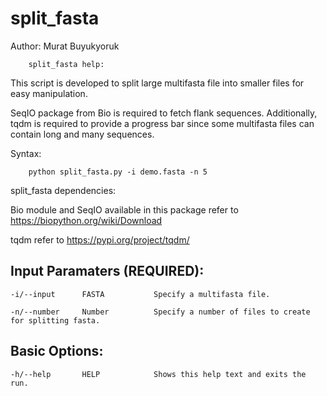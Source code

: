 # split_fasta

Author: Murat Buyukyoruk

        split_fasta help:

This script is developed to split large multifasta file into smaller files for easy manipulation. 

SeqIO package from Bio is required to fetch flank sequences. Additionally, tqdm is required to provide a progress bar since some multifasta files can contain 
long and many sequences.

Syntax:

        python split_fasta.py -i demo.fasta -n 5

split_fasta dependencies:

Bio module and SeqIO available in this package          refer to https://biopython.org/wiki/Download

tqdm                                                    refer to https://pypi.org/project/tqdm/

Input Paramaters (REQUIRED):
----------------------------
	-i/--input		FASTA			Specify a multifasta file.

	-n/--number		Number			Specify a number of files to create for splitting fasta.

Basic Options:
--------------
	-h/--help		HELP			Shows this help text and exits the run.

